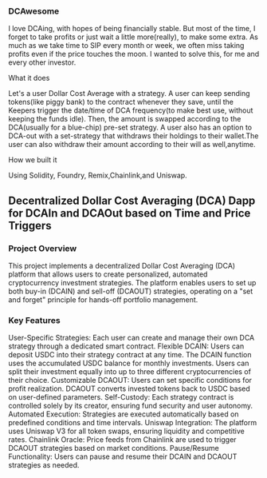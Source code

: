 ### DCAwesome
I love DCAing, with hopes of being financially stable. But most of the time, I forget to take profits or just wait a little more(really), to make some extra. As much as we take time to SIP every month or week, we often miss taking profits even if the price touches the moon. I wanted to solve this, for me and every other investor.

What it does

Let's a user Dollar Cost Average with a strategy. A user can keep sending tokens(like piggy bank) to the contract whenever they save, until the Keepers trigger the date/time of DCA frequency(to make best use, without keeping the funds idle). Then, the amount is swapped according to the DCA(usually for a blue-chip) pre-set strategy. A user also has an option to DCA-out with a set-strategy that withdraws their holdings to their wallet.The user can also withdraw their amount according to their will as well,anytime.

How we built it

Using Solidity, Foundry, Remix,Chainlink,and Uniswap.


## Decentralized Dollar Cost Averaging (DCA) Dapp for DCAIn and DCAOut based on Time and Price Triggers

### Project Overview
This project implements a decentralized Dollar Cost Averaging (DCA) platform that allows users to create personalized, automated cryptocurrency investment strategies. The platform enables users to set up both buy-in (DCAIN) and sell-off (DCAOUT) strategies, operating on a "set and forget" principle for hands-off portfolio management.

### Key Features

User-Specific Strategies: Each user can create and manage their own DCA strategy through a dedicated smart contract.
Flexible DCAIN:
Users can deposit USDC into their strategy contract at any time.
The DCAIN function uses the accumulated USDC balance for monthly investments.
Users can split their investment equally into up to three different cryptocurrencies of their choice.
Customizable DCAOUT:
Users can set specific conditions for profit realization.
DCAOUT converts invested tokens back to USDC based on user-defined parameters.
Self-Custody: Each strategy contract is controlled solely by its creator, ensuring fund security and user autonomy.
Automated Execution: Strategies are executed automatically based on predefined conditions and time intervals.
Uniswap Integration: The platform uses Uniswap V3 for all token swaps, ensuring liquidity and competitive rates.
Chainlink Oracle: Price feeds from Chainlink are used to trigger DCAOUT strategies based on market conditions.
Pause/Resume Functionality: Users can pause and resume their DCAIN and DCAOUT strategies as needed.



